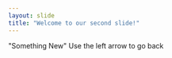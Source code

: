 ```yaml
---
layout: slide
title: "Welcome to our second slide!"
---
```

"Something New"
Use the left arrow to go back
